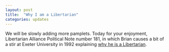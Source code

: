 ```yaml
---
layout: post
title:  "Why I am a Libertarian"
categories: updates
---
```

We will be slowly adding more pamplets. Today for your enjoyment, Libertarian Alliance
Political Note number 181, in which Brian causes a bit of a stir at Exeter University in 1992
explaining [why he is a Libertarian](/la/polin181.html).

